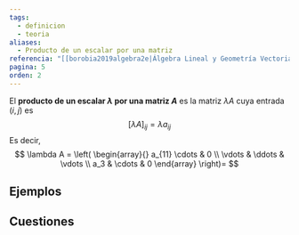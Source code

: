 ```yaml
---
tags:
  - definicion
  - teoria
aliases:
  - Producto de un escalar por una matriz
referencia: "[[borobia2019algebra2e|Álgebra Lineal y Geometría Vectorial (2a ed)]]"
pagina: 5
orden: 2
---
```

El **producto de un escalar $\lambda$ por una matriz $A$** es la matriz $\lambda A$ cuya entrada $(i,j)$ es
$$[\lambda A]_{ij} = \lambda a_{ij}$$
Es decir,
$$
\lambda A =
\left(
\begin{array}{}
a_{11} \cdots & 0 \\
\vdots & \ddots & \vdots \\
a_3 & \cdots & 0
\end{array}
\right)=
$$

## Ejemplos

## Cuestiones
